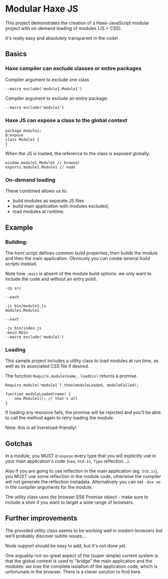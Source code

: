 # Modular Haxe JS

This project demonstrates the creation of a Haxe-JavaScript modular project with on-demand 
loading of modules (JS + CSS).

It's really easy and absolutely transparent in the code!

## Basics

### Haxe compiler can exclude classes or entire packages

Compiler argument to exclude one class

	--macro exclude('module1.Module1')

Compiler argument to exclude an entire package:

	--macro exclude('module1')

### Haxe JS can expose a class to the global context

    package module1;
    @:expose
	class Module1 {
	}

When the JS is loaded, the reference to the class is exposed globally:

	window.module1.Module1 // browser
	exports.module1.Module1 // node

### On-demand loading

These combined allows us to:

- build modules as separate JS files
- build main application with modules excluded, 
- load modules at runtime.

## Example

### Building:

The hxml script defines common build properties, then builds the module and then the main application.
Obviously you can create several build scripts instead.

Note how `-main` is absent of the module build options: we only want to include the code and without
an entry point.

	-cp src

	--each
	
	-js bin/module1.js
	module1.Module1
	
	--next
	
	-js bin/index.js
	-main Main
	--macro exclude('module1')

### Loading

This sample project includes a utility class to load modules at run time, as well as its associated 
CSS file if desired.

The function `Require.module(name, loadCss)` returns a promise.

	Require.module('module1').then(moduleLoaded, moduleFailed);

	function moduleLoaded(name) {
		new Module1(); // that's all
    }

If loading any resource fails, the promise will be rejected and you'll be able to call the method
again to retry loading the module.

Note: this is all livereload-friendly!

## Gotchas

In a module, you MUST `@:expose` every type that you will explicitly use in your main
application's code (`new`, `Std.is`, `Type` reflection...).

Also if you are going to use reflection in the main application (eg. `Std.is`), you MUST use some
reflection in the module code, otherwise the compiler will not generate the reflection metadata.
Alternatively you can set `-dce no` in the compiler arguments for the module.

The utility class uses the browser ES6 Promise object - make sure to include a shim if you want to 
target a wide range of browsers.

## Further improvements

The provided utility class seems to be working well in modern browsers but we'll probably discover 
subtle issues...

Node support should be easy to add, but it's not done yet.

One arguably not-so-great aspect of the (super simple) current system is that the global context is 
used to "bridge" the main application and the modules: we lose the complete isolation of the 
application code, which is unfortunate in the browser. There is a clever solution to find here. 